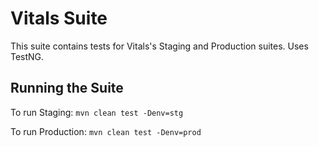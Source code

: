 Vitals Suite
=============
This suite contains tests for Vitals's Staging and Production suites. Uses TestNG.

## Running the Suite
To run Staging:
`mvn clean test -Denv=stg`

To run Production:
`mvn clean test -Denv=prod`